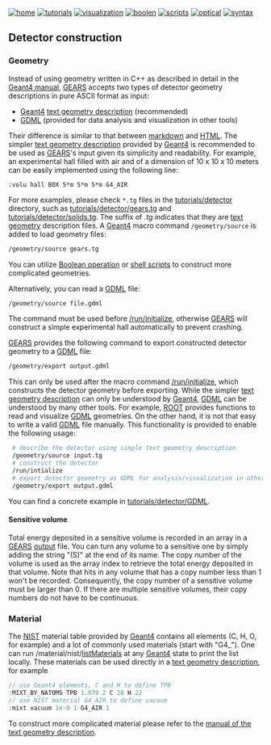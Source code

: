 [![home](https://img.shields.io/badge/gears-home-blue?style=flat)](../..)
[![tutorials](https://img.shields.io/badge/use-GEARS-green?style=flat)](..)
[![visualization](https://img.shields.io/badge/detector-visualization-orange?style=flat)](visualization)
[![boolen](https://img.shields.io/badge/boolean-operation-yellow?style=flat)](boolean)
[![scripts](https://img.shields.io/badge/program-geometry-red?style=flat)](scripts)
[![optical](https://img.shields.io/badge/optical-properties-cyan?style=flat)](optical)
[![syntax](https://img.shields.io/badge/syntax-highlighting-magenta?style=flat)](syntax)

## Detector construction

### Geometry

Instead of using geometry written in C++ as described in detail in the [Geant4 manual](http://geant4-userdoc.web.cern.ch/geant4-userdoc/UsersGuides/ForApplicationDeveloper/html/Detector/Geometry/geomSolids.html), [GEARS][] accepts two types of detector geometry descriptions in pure ASCII format as input:

- [Geant4][] [text geometry description][tg] (recommended)
- [GDML][] (provided for data analysis and visualization in other tools)

Their difference is similar to that between [markdown][md] and [HTML][]. The simpler [text geometry description][tg] provided by [Geant4][] is recommended to be used as [GEARS][]'s input given its simplicity and readability. For example, an experimental hall filled with air and of a dimension of 10 x 10 x 10 meters can be easily implemented using the following line:

~~~
:volu hall BOX 5*m 5*m 5*m G4_AIR
~~~

For more examples, please check `*.tg` files in the [tutorials/detector](.) directory, such as [tutorials/detector/gears.tg](gears.tg) and [tutorials/detector/solids.tg](solids.tg). The suffix of *.tg* indicates that they are [text geometry][tg] description files. A [Geant4][] macro command `/geometry/source` is added to load geometry files:

~~~sh
/geometry/source gears.tg
~~~

You can utilize [Boolean operation](boolean) or [shell scripts](scripts) to construct more complicated geometries.

Alternatively, you can read a [GDML][] file:

~~~sh
/geometry/source file.gdml
~~~

The command must be used before [/run/initialize][run], otherwise [GEARS][] will construct a simple experimental hall automatically to prevent crashing.

[GEARS][] provides the following command to export constructed detector geometry to a [GDML][] file:

~~~sh
/geometry/export output.gdml
~~~

This can only be used after the macro command [/run/initialize][run], which constructs the detector geometry before exporting. While the simpler [text geometry description][tg] can only be understood by [Geant4][], [GDML][] can be understood by many other tools. For example, [ROOT][] provides functions to read and visualize [GDML][] geometries. On the other hand, it is not that easy to write a valid [GDML][] file manually. This functionality is provided to enable the following usage:

~~~sh
 # describe the detector using simple text geometry description
 /geometry/source input.tg
 # construct the detector
 /run/intialize
 # export detector geometry as GDML for analysis/visualization in other tools
 /geometry/export output.gdml
~~~

You can find a concrete example in [tutorials/detector/GDML](GDML).

#### Sensitive volume

Total energy deposited in a sensitive volume is recorded in an array in a [GEARS][] [output](../output#total-energy) file. You can turn any volume to a sensitive one by simply adding the string "(S)" at the end of its name. The copy number of the volume is used as the array index to retrieve the total energy deposited in that volume. Note that hits in any volume that has a copy number less than 1 won't be recorded. Consequently, the copy number of a sensitive volume must be larger than 0. If there are multiple sensitive volumes, their copy numbers do not have to be continuous. 

### Material

The [NIST][] material table provided by [Geant4][] contains all elements (C, H, O, for example) and a lot of commonly used materials (start with "G4_"). One can run /material/nist/[listMaterials][] at any [Geant4][] state to print the list locally. These materials can be used directly in a [text geometry description][tg], for example

~~~cpp
// use Geant4 elements, C and H to define TPB
:MIXT_BY_NATOMS TPB 1.079 2 C 28 H 22
// use NIST material G4_AIR to define vacuum
:mixt vacuum 1e-9 1 G4_AIR 1
~~~

To construct more complicated material please refer to the [manual of the text geometry description][tg].

[GEARS]: http://physino.xyz/gears
[tg]: http://geant4-userdoc.web.cern.ch/geant4-userdoc/UsersGuides/ForApplicationDeveloper/html/Detector/Geometry/geomASCII.html
[Geant4]: http://geant4.cern.ch
[NIST]: http://geant4-userdoc.web.cern.ch/geant4-userdoc/UsersGuides/ForApplicationDeveloper/html/Appendix/materialNames.html
[run]: http://geant4-userdoc.web.cern.ch/geant4-userdoc/UsersGuides/ForApplicationDeveloper/html/Control/AllResources/Control/UIcommands/_run_.html
[listMaterials]: http://geant4-userdoc.web.cern.ch/geant4-userdoc/UsersGuides/ForApplicationDeveloper/html/Control/AllResources/Control/UIcommands/_material_nist_.html
[GDML]: https://gdml.web.cern.ch/GDML/
[md]: https://en.wikipedia.org/wiki/Markdown
[HTML]: https://www.w3schools.com/html/
[ROOT]: https://root.cern.ch
